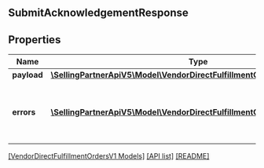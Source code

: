 ## SubmitAcknowledgementResponse

## Properties

Name | Type | Description | Notes
------------ | ------------- | ------------- | -------------
**payload** | [**\SellingPartnerApiV5\Model\VendorDirectFulfillmentOrdersV1\TransactionId**](TransactionId.md) |  | [optional]
**errors** | [**\SellingPartnerApiV5\Model\VendorDirectFulfillmentOrdersV1\Error[]**](Error.md) | A list of error responses returned when a request is unsuccessful. | [optional]

[[VendorDirectFulfillmentOrdersV1 Models]](../) [[API list]](../../Api) [[README]](../../../README.md)
